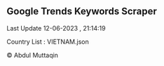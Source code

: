 

## Google Trends Keywords Scraper 
 
Last Update 12-06-2023 , 21:14:19

Country List :
VIETNAM.json



© Abdul Muttaqin 
